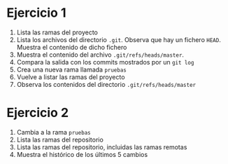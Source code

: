 # Ejercicio 1

1. Lista las ramas del proyecto
2. Lista los archivos del directorio `.git`. Observa que hay un fichero `HEAD`. Muestra el contenido de dicho fichero
3. Muestra el contenido del archivo `.git/refs/heads/master`.
4. Compara la salida con los commits mostrados por un `git log`
5. Crea una nueva rama llamada `pruebas`
6. Vuelve a listar las ramas del proyecto
7. Observa los contenidos del directorio `.git/refs/heads/master`

# Ejercicio 2

1. Cambia a la rama `pruebas`
2. Lista las ramas del repositorio
3. Lista las ramas del repositorio, incluidas las ramas remotas
4. Muestra el histórico de los últimos 5 cambios
